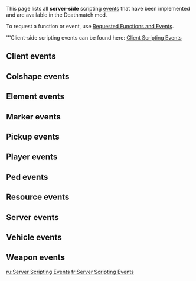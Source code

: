 <pageclass class="server"></pageclass> This page lists all **server-side** scripting [events](/docs/event.md "wikilink") that have been implemented and are available in the Deathmatch mod.

To request a function or event, use [Requested Functions and Events](/docs/requested_functions_and_events.md "wikilink").

'''Client-side scripting events can be found here: [Client Scripting Events](/docs/client_scripting_events.md "wikilink")

Client events
-------------

Colshape events
---------------

Element events
--------------

Marker events
-------------

Pickup events
-------------

Player events
-------------

Ped events
----------

Resource events
---------------

Server events
-------------

Vehicle events
--------------

Weapon events
-------------

[ru:Server Scripting Events](/docs/ru:server_scripting_events.md "wikilink") [fr:Server Scripting Events](/fr:Server_Scripting_Events.md "wikilink")
